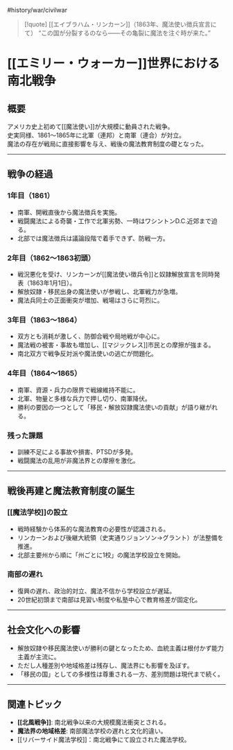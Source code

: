 #history/war/civilwar 
> [!quote] [[エイブラハム・リンカーン]]（1863年、魔法使い徴兵宣言にて）
“この国が分裂するのなら——その亀裂に魔法を注ぐ時が来た。”  

# [[エミリー・ウォーカー]]世界における南北戦争

## 概要
アメリカ史上初めて[[魔法使い]]が大規模に動員された戦争。  
史実同様、1861〜1865年に北軍（連邦）と南軍（連合）が対立。  
魔法の存在が戦局に直接影響を与え、戦後の魔法教育制度の礎となった。

---

## 戦争の経過

### 1年目（1861）
- 南軍、開戦直後から魔法徴兵を実施。
- 戦闘魔法による奇襲・工作で北軍劣勢、一時はワシントンD.C.近郊まで迫る。
- 北部では魔法徴兵は議論段階で着手できず、防戦一方。

### 2年目（1862〜1863初頭）
- 戦況悪化を受け、リンカーンが[[魔法使い徴兵令]]と奴隷解放宣言を同時発表（1863年1月1日）。
- 解放奴隷・移民出身の魔法使いが参戦し、北軍戦力が急増。
- 魔法兵同士の正面衝突が増加、戦場はさらに苛烈に。

### 3年目（1863〜1864）
- 双方とも消耗が激しく、防御合戦や局地戦が中心に。
- 魔法戦の被害・事故も増加し、[[マジックレス]]市民との摩擦が強まる。
- 南北双方で戦争反対派や魔法使いの逃亡が問題化。

### 4年目（1864〜1865）
- 南軍、資源・兵力の限界で戦線維持不能に。
- 北軍、物量と多様な兵力で押し切り、南軍降伏。
- 勝利の要因の一つとして「移民・解放奴隷魔法使いの貢献」が語り継がれる。

### 残った課題
- 訓練不足による事故や損害、PTSDが多発。
- 戦闘魔法の乱用が非魔法界との摩擦を激化。

---

## 戦後再建と魔法教育制度の誕生

### [[魔法学校]]の設立
- 戦時経験から体系的な魔法教育の必要性が認識される。
- リンカーンおよび後継大統領（史実通りジョンソン→グラント）が法整備を推進。
- 北部主要州から順に「州ごとに1校」の魔法学校設立を開始。

### 南部の遅れ
- 復興の遅れ、政治的対立、魔法不信から学校設立が遅延。
- 20世紀初頭まで南部は見習い制度や私塾中心で教育格差が固定化。

---

## 社会文化への影響
- 解放奴隷や移民魔法使いが勝利の鍵となったため、血統主義は根付かず能力主義が主流に。
- ただし人種差別や地域格差は残存し、魔法界にも影響を及ぼす。
- 「移民の国」としての多様性は尊重される一方、差別問題は現代まで続く。

---

## 関連トピック
- **[[北風戦争]]**: 南北戦争以来の大規模魔法衝突とされる。
- **魔法界の地域格差**: 南部魔法学校の遅れと文化的違い。
- [[リバーサイド魔法学校]]：南北戦争にて設立された魔法学校。

